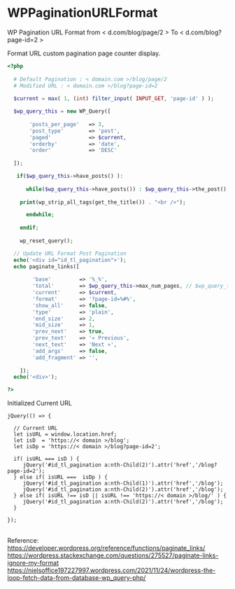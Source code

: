 # WPPaginationURLFormat
WP Pagination URL Format from < d.com/blog/page/2 > To < d.com/blog?page-id=2 >

Format URL custom pagination page counter display. 

```PHP
<?php 
  
  # Default Pagination : < domain.com >/blog/page/2
  # Modified URL : < domain.com >/blog?page-id=2
  
  $current = max( 1, (int) filter_input( INPUT_GET, 'page-id' ) );

  $wp_query_this = new WP_Query([
  
       'posts_per_page'   => 3,
       'post_type'        => 'post',
       'paged'            => $current,
       'orderby'          => 'date',
       'order'            => 'DESC'
  
  ]);

   if($wp_query_this->have_posts() ): 
			
      while($wp_query_this->have_posts()) : $wp_query_this->the_post();
					   
	print(wp_strip_all_tags(get_the_title()) . "<br />"); 

      endwhile;
      
    endif; 
	 
    wp_reset_query();

  // Update URL Format Post Pagination 
  echo('<div id="id_tl_pagination">');
  echo paginate_links([
  
        'base'         => '%_%',
        'total'        => $wp_query_this->max_num_pages, // $wp_query_this base on parent query !
        'current'      => $current,
        'format'       => '?page-id=%#%',
        'show_all'     => false,
        'type'         => 'plain',
        'end_size'     => 2,
        'mid_size'     => 1,
        'prev_next'    => true,
        'prev_text'    => '« Previous',
        'next_text'    => 'Next »',
        'add_args'     => false,
        'add_fragment' => '',
	
    ]);
  echo('<div>');

?>
```

Initialized Current URL

```JS
jQuery(() => {
 
  // Current URL
  let isURL = window.location.href;
  let isD  = 'https://< domain >/blog';
  let isDp = 'https://< domain >/blog?page-id=2';
	
  if( isURL === isD ) {
     jQuery('#id_tl_pagination a:nth-Child(2)').attr('href','/blog?page-id=2');  
  } else if( isURL ===  isDp ) {
     jQuery('#id_tl_pagination a:nth-Child(1)').attr('href','/blog'); 
     jQuery('#id_tl_pagination a:nth-Child(2)').attr('href','/blog'); 
  } else if( isURL !== isD || isURL !== 'https://< domain >/blog/' ) {
     jQuery('#id_tl_pagination a:nth-Child(2)').attr('href','/blog');  
  }

});
```

<br /> Reference: 
<br /> https://developer.wordpress.org/reference/functions/paginate_links/
<br /> https://wordpress.stackexchange.com/questions/275527/paginate-links-ignore-my-format
<br /> https://nielsoffice197227997.wordpress.com/2021/11/24/wordpress-the-loop-fetch-data-from-database-wp_query-php/
